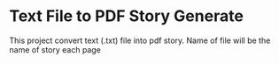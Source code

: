 # Text File to PDF Story Generate

This project convert text (.txt) file into pdf story.
Name of file will be the name of story each page